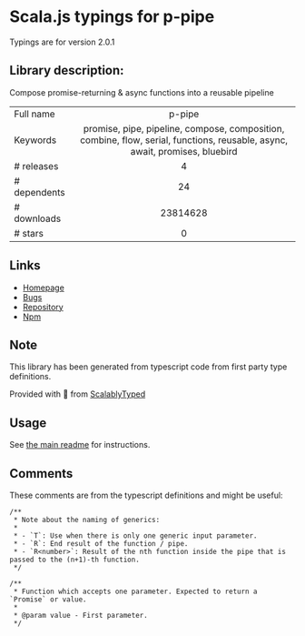 
# Scala.js typings for p-pipe

Typings are for version 2.0.1

## Library description:
Compose promise-returning & async functions into a reusable pipeline

|                    |                 |
| ------------------ | :-------------: |
| Full name          | p-pipe |
| Keywords           | promise, pipe, pipeline, compose, composition, combine, flow, serial, functions, reusable, async, await, promises, bluebird |
| # releases         | 4 |
| # dependents       | 24 |
| # downloads        | 23814628 |
| # stars            | 0 |

## Links
- [Homepage](https://github.com/sindresorhus/p-pipe#readme)
- [Bugs](https://github.com/sindresorhus/p-pipe/issues)
- [Repository](https://github.com/sindresorhus/p-pipe)
- [Npm](https://www.npmjs.com/package/p-pipe)
    


## Note
This library has been generated from typescript code from first party type definitions.

Provided with :purple_heart: from [ScalablyTyped](https://github.com/oyvindberg/ScalablyTyped)

## Usage
See [the main readme](../../readme.md) for instructions.

## Comments

These comments are from the typescript definitions and might be useful:
```
/**
 * Note about the naming of generics:
 *
 * - `T`: Use when there is only one generic input parameter.
 * - `R`: End result of the function / pipe.
 * - `R<number>`: Result of the nth function inside the pipe that is passed to the (n+1)-th function.
 */

/**
 * Function which accepts one parameter. Expected to return a `Promise` or value.
 *
 * @param value - First parameter.
 */

```

